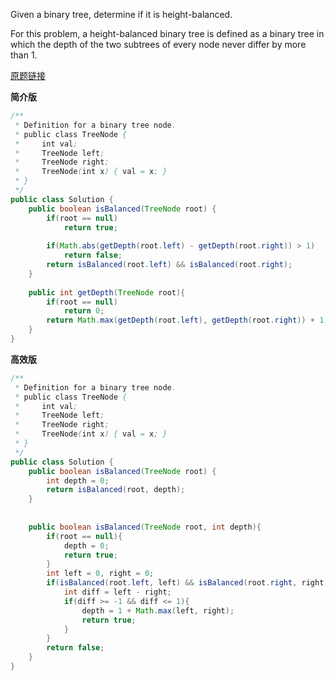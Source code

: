 Given a binary tree, determine if it is height-balanced.

For this problem, a height-balanced binary tree is defined as a binary tree in which the depth of the two subtrees of every node never differ by more than 1.

[原题链接](https://leetcode.com/problems/balanced-binary-tree/tabs/description)


**简介版**
```java
/**
 * Definition for a binary tree node.
 * public class TreeNode {
 *     int val;
 *     TreeNode left;
 *     TreeNode right;
 *     TreeNode(int x) { val = x; }
 * }
 */
public class Solution {
    public boolean isBalanced(TreeNode root) {
        if(root == null)
            return true;
        
        if(Math.abs(getDepth(root.left) - getDepth(root.right)) > 1)
            return false;
        return isBalanced(root.left) && isBalanced(root.right);
    }
    
    public int getDepth(TreeNode root){
        if(root == null)
            return 0;
        return Math.max(getDepth(root.left), getDepth(root.right)) + 1;
    }
}
```

**高效版**
```java
/**
 * Definition for a binary tree node.
 * public class TreeNode {
 *     int val;
 *     TreeNode left;
 *     TreeNode right;
 *     TreeNode(int x) { val = x; }
 * }
 */
public class Solution {
    public boolean isBalanced(TreeNode root) {
        int depth = 0;
        return isBalanced(root, depth);
    }
    
    
    public boolean isBalanced(TreeNode root, int depth){
        if(root == null){
            depth = 0;
            return true;
        }
        int left = 0, right = 0;
        if(isBalanced(root.left, left) && isBalanced(root.right, right)){
            int diff = left - right;
            if(diff >= -1 && diff <= 1){
                depth = 1 + Math.max(left, right);
                return true;
            }
        }
        return false;
    }
}
```
